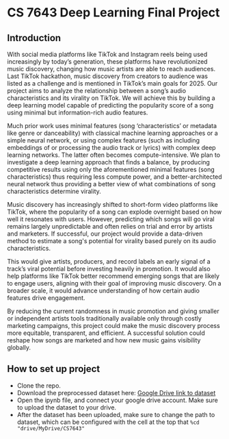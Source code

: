 # CS 7643 Deep Learning Final Project

## Introduction

With social media platforms like TikTok and Instagram reels being used increasingly by today’s generation, these platforms have revolutionized music discovery, changing how music artists are able to reach audiences. Last TikTok hackathon, music discovery from creators to audience was listed as a challenge and is mentioned in TikTok’s main goals for 2025. Our project aims to analyze the relationship between a song’s audio characteristics and its virality on TikTok. We will achieve this by building a deep learning model capable of predicting the popularity score of a song using minimal but information-rich audio features. 

Much prior work uses minimal features (song ‘characteristics’ or metadata like genre or danceability) with classical machine learning approaches or a simple neural network, or using complex features (such as including embeddings of or processing the audio track or lyrics) with complex deep learning networks. The latter often becomes compute-intensive. We plan to investigate a deep learning approach that finds a balance, by producing competitive results using only the aforementioned minimal features (song characteristics) thus requiring less compute power, and a better-architected neural network thus providing a better view of what combinations of song characteristics determine virality. 

Music discovery has increasingly shifted to short-form video platforms like TikTok, where the popularity of a song can explode overnight based on how well it resonates with users. However, predicting which songs will go viral remains largely unpredictable and often relies on trial and error by artists and marketers. If successful, our project would provide a data-driven method to estimate a song's potential for virality based purely on its audio characteristics.

This would give artists, producers, and record labels an early signal of a track’s viral potential before investing heavily in promotion. It would also help platforms like TikTok better recommend emerging songs that are likely to engage users, aligning with their goal of improving music discovery. On a broader scale, it would advance understanding of how certain audio features drive engagement.

By reducing the current randomness in music promotion and giving smaller or independent artists tools traditionally available only through costly marketing campaigns, this project could make the music discovery process more equitable, transparent, and efficient. A successful solution could reshape how songs are marketed and how new music gains visibility globally.

## How to set up project

- Clone the repo.
- Download the preprocessed dataset here: [Google Drive link to dataset](https://drive.google.com/file/d/1LG642eXvzRxJq-UFX-Aqrxdra_4p2dKy/view?usp=sharing)
- Open the ipynb file, and connect your google drive account. Make sure to upload the dataset to your drive.
- After the dataset has been uploaded, make sure to change the path to dataset, which can be configured with the cell at the top that `%cd "drive/MyDrive/CS7643"`

